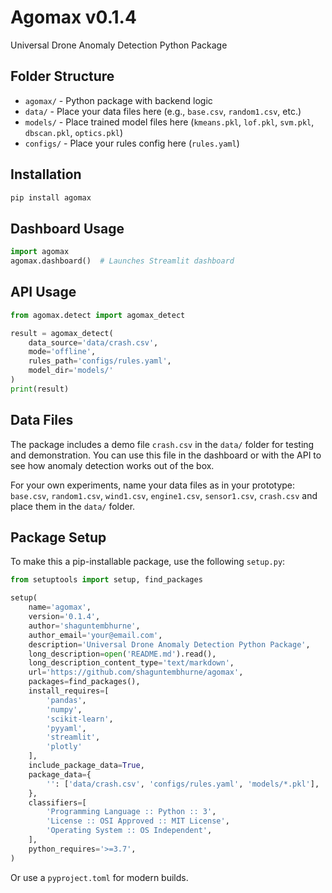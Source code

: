 # Agomax v0.1.4

Universal Drone Anomaly Detection Python Package

## Folder Structure

- `agomax/` - Python package with backend logic
- `data/` - Place your data files here (e.g., `base.csv`, `random1.csv`, etc.)
- `models/` - Place trained model files here (`kmeans.pkl`, `lof.pkl`, `svm.pkl`, `dbscan.pkl`, `optics.pkl`)
- `configs/` - Place your rules config here (`rules.yaml`)

## Installation

```bash
pip install agomax
```

## Dashboard Usage

```python
import agomax
agomax.dashboard()  # Launches Streamlit dashboard
```

## API Usage

```python
from agomax.detect import agomax_detect

result = agomax_detect(
    data_source='data/crash.csv',
    mode='offline',
    rules_path='configs/rules.yaml',
    model_dir='models/'
)
print(result)
```

## Data Files
The package includes a demo file `crash.csv` in the `data/` folder for testing and demonstration. You can use this file in the dashboard or with the API to see how anomaly detection works out of the box.

For your own experiments, name your data files as in your prototype: `base.csv`, `random1.csv`, `wind1.csv`, `engine1.csv`, `sensor1.csv`, `crash.csv` and place them in the `data/` folder.

## Package Setup

To make this a pip-installable package, use the following `setup.py`:

```python
from setuptools import setup, find_packages

setup(
    name='agomax',
    version='0.1.4',
    author='shaguntembhurne',
    author_email='your@email.com',
    description='Universal Drone Anomaly Detection Python Package',
    long_description=open('README.md').read(),
    long_description_content_type='text/markdown',
    url='https://github.com/shaguntembhurne/agomax',
    packages=find_packages(),
    install_requires=[
        'pandas',
        'numpy',
        'scikit-learn',
        'pyyaml',
        'streamlit',
        'plotly'
    ],
    include_package_data=True,
    package_data={
        '': ['data/crash.csv', 'configs/rules.yaml', 'models/*.pkl'],
    },
    classifiers=[
        'Programming Language :: Python :: 3',
        'License :: OSI Approved :: MIT License',
        'Operating System :: OS Independent',
    ],
    python_requires='>=3.7',
)
```

Or use a `pyproject.toml` for modern builds.
